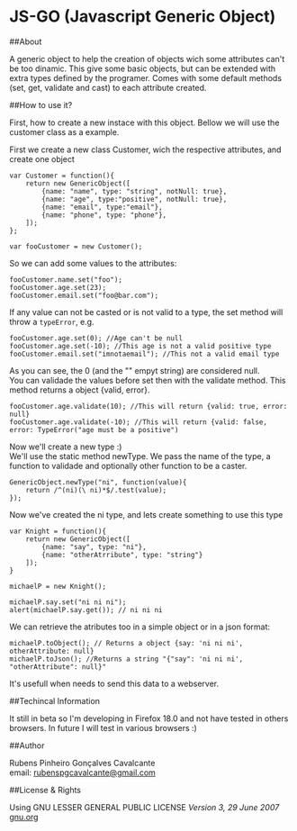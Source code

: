 JS-GO (Javascript Generic Object)
===========

##About

A generic object to help the creation of objects wich some attributes can't be too dinamic.
This give some basic objects, but can be extended with extra types defined by the programer.
Comes with some default methods (set, get, validate and cast) to each attribute created.

##How to use it?

First, how to create a new instace with this object. Bellow we will use the customer class as 
a example.

First we create a new class Customer, wich the respective attributes, and create one object

    var Customer = function(){
        return new GenericObject([
            {name: "name", type: "string", notNull: true},
            {name: "age", type:"positive", notNull: true},
            {name: "email", type:"email"},
            {name: "phone", type: "phone"},
        ]);
    };

    var fooCustomer = new Customer();

So we can add some values to the attributes:

    fooCustomer.name.set("foo");
    fooCustomer.age.set(23);
    fooCustomer.email.set("foo@bar.com");

If any value can not be casted or is not valid to a type, the set method will throw a `typeError`, e.g.

    fooCustomer.age.set(0); //Age can't be null
    fooCustomer.age.set(-10); //This age is not a valid positive type
    fooCustomer.email.set("imnotaemail"); //This not a valid email type

As you can see, the 0 (and the "" empyt string) are considered null.  
You can validade the values before set then with the validate method. This method returns a object {valid, error}.

    fooCustomer.age.validate(10); //This will return {valid: true, error: null}
    fooCustomer.age.validate(-10); //This will return {valid: false, error: TypeError("age must be a positive")

Now we'll create a new type :)  
We'll use the static method newType. We pass the name of the type, a function to validade and optionally other function to be a caster.

    GenericObject.newType("ni", function(value){
        return /^(ni)(\ ni)*$/.test(value);
    });

Now we've created the ni type, and lets create something to use this type

    var Knight = function(){
        return new GenericObject([
            {name: "say", type: "ni"},
            {name: "otherAtrribute", type: "string"}
        ]);
    }

    michaelP = new Knight();

    michaelP.say.set("ni ni ni");
    alert(michaelP.say.get()); // ni ni ni

We can retrieve the atributes too in a simple object or in a json format:

    michaelP.toObject(); // Returns a object {say: 'ni ni ni', otherAttribute: null}
    michaelP.toJson(); //Returns a string "{"say": 'ni ni ni', "otherAttribute": null}"

It's usefull when needs to send this data to a webserver.

##Techincal Information

It still in beta so I'm developing in Firefox 18.0 and not have tested in others browsers. In future I will test in various browsers :)

##Author

Rubens Pinheiro Gonçalves Cavalcante  
email: [rubenspgcavalcante@gmail.com](mailto:rubenspgcavalcante@gmail.com)

##License & Rights

Using GNU LESSER GENERAL PUBLIC LICENSE *Version 3, 29 June 2007*  
[gnu.org](http://www.gnu.org/copyleft/gpl.html)  